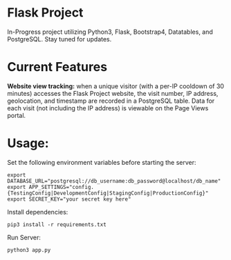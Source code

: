 # Flask Project
In-Progress project utilizing Python3, Flask, Bootstrap4, Datatables, and PostgreSQL.
Stay tuned for updates. 


# Current Features

**Website view tracking:** when a unique visitor (with a per-IP cooldown of 30 minutes) accesses the Flask Project website, the visit number, IP address, geolocation, and timestamp are recorded in a PostgreSQL table. Data for each visit (not including the IP address) is viewable on the Page Views portal.

# Usage:

Set the following environment variables before starting the server:

```
export DATABASE_URL="postgresql://db_username:db_password@localhost/db_name"
export APP_SETTINGS="config.{TestingConfig|DevelopmentConfig|StagingConfig|ProductionConfig}"
export SECRET_KEY="your secret key here"
```

Install dependencies:

```
pip3 install -r requirements.txt
```

Run Server:

```
python3 app.py
```
